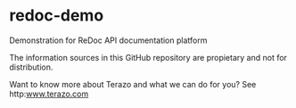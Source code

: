 # redoc-demo
Demonstration for ReDoc API documentation platform

The information sources in this GitHub repository are propietary and not for distribution.

Want to know more about Terazo and what we can do for you? See http:www.terazo.com
